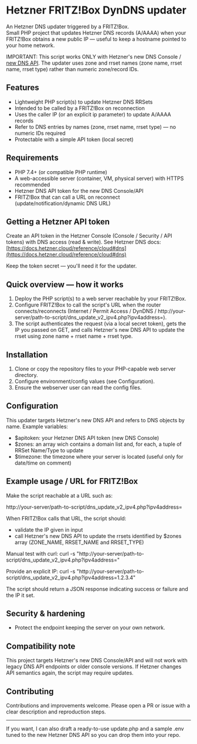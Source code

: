 # Hetzner FRITZ!Box DynDNS updater

An Hetzner DNS updater triggered by a FRITZ!Box.  
Small PHP project that updates Hetzner DNS records (A/AAAA) when your FRITZ!Box obtains a new public IP — useful to keep a hostname pointed to your home network.

IMPORTANT: This script works ONLY with Hetzner's new DNS Console / [new DNS API](https://docs.hetzner.cloud/reference/cloud#dns). The updater uses zone and rrset names (zone name, rrset name, rrset type) rather than numeric zone/record IDs.

## Features
- Lightweight PHP script(s) to update Hetzner DNS RRSets
- Intended to be called by a FRITZ!Box on reconnection
- Uses the caller IP (or an explicit ip parameter) to update A/AAAA records
- Refer to DNS entries by names (zone, rrset name, rrset type) — no numeric IDs required
- Protectable with a simple API token (local secret)

## Requirements
- PHP 7.4+ (or compatible PHP runtime)
- A web-accessible server (container, VM, physical server) with HTTPS recommended
- Hetzner DNS API token for the new DNS Console/API
- FRITZ!Box that can call a URL on reconnect (update/notification/dynamic DNS URL)

## Getting a Hetzner API token
Create an API token in the Hetzner Console (Console / Security / API tokens) with DNS access (read & write). See Hetzner DNS docs:
[https://docs.hetzner.cloud/reference/cloud#dns](https://docs.hetzner.cloud/reference/cloud#dns)

Keep the token secret — you'll need it for the updater.

## Quick overview — how it works
1. Deploy the PHP script(s) to a web server reachable by your FRITZ!Box.  
1. Configure FRITZ!Box to call the script's URL when the router connects/reconnects (Internet / Permit Access / DynDNS / http://your-server/path-to-script/dns_update_v2_ipv4.php?ipv4address=<ipaddr>).
1. The script authenticates the request (via a local secret token), gets the IP you passed on GET, and calls Hetzner's new DNS API to update the rrset using zone name + rrset name + rrset type.

## Installation
1. Clone or copy the repository files to your PHP-capable web server directory.  
1. Configure environment/config values (see Configuration).  
1. Ensure the webserver user can read the config files.

## Configuration
This updater targets Hetzner's new DNS API and refers to DNS objects by name. Example variables:

- $apitoken: your Hetzner DNS API token (new DNS Console)
- $zones: an array wich contains a domain list and, for each, a tuple of RRSet Name/Type to update
- $timezone: the timezone where your server is located (useful only for date/time on comment)

## Example usage / URL for FRITZ!Box
Make the script reachable at a URL such as:

http://your-server/path-to-script/dns_update_v2_ipv4.php?ipv4address=<ipaddr>

When FRITZ!Box calls that URL, the script should:
- validate the IP given in input
- call Hetzner's new DNS API to update the rrsets identified by $zones array (ZONE_NAME, RRSET_NAME and RRSET_TYPE)

Manual test with curl:
curl -s "http://your-server/path-to-script/dns_update_v2_ipv4.php?ipv4address=<ipaddr>"

Provide an explicit IP:
curl -s "http://your-server/path-to-script/dns_update_v2_ipv4.php?ipv4address=1.2.3.4"

The script should return a JSON response indicating success or failure and the IP it set.

## Security & hardening
- Protect the endpoint keeping the server on your own network.

## Compatibility note
This project targets Hetzner's new DNS Console/API and will not work with legacy DNS API endpoints or older console versions. If Hetzner changes API semantics again, the script may require updates.

## Contributing
Contributions and improvements welcome. Please open a PR or issue with a clear description and reproduction steps.

---

If you want, I can also draft a ready-to-use update.php and a sample .env tuned to the new Hetzner DNS API so you can drop them into your repo.
